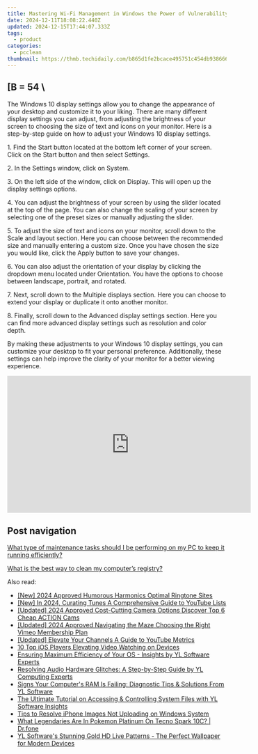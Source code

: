 ```yaml
---
title: Mastering Wi-Fi Management in Windows the Power of Vulnerability and Connection - Lessons From Brené Brown (TED Talk)
date: 2024-12-11T18:08:22.440Z
updated: 2024-12-15T17:44:07.333Z
tags:
  - product
categories:
  - pcclean
thumbnail: https://thmb.techidaily.com/b865d1fe2bcace495751c454db93866647380420be6c31ae58cdceea73012a33.jpg
---
```


## \[B = 54 \

The Windows 10 display settings allow you to change the appearance of your desktop and customize it to your liking. There are many different display settings you can adjust, from adjusting the brightness of your screen to choosing the size of text and icons on your monitor. Here is a step-by-step guide on how to adjust your Windows 10 display settings. 

1\. Find the Start button located at the bottom left corner of your screen. Click on the Start button and then select Settings.

2\. In the Settings window, click on System.

3\. On the left side of the window, click on Display. This will open up the display settings options. 

4\. You can adjust the brightness of your screen by using the slider located at the top of the page. You can also change the scaling of your screen by selecting one of the preset sizes or manually adjusting the slider.

5\. To adjust the size of text and icons on your monitor, scroll down to the Scale and layout section. Here you can choose between the recommended size and manually entering a custom size. Once you have chosen the size you would like, click the Apply button to save your changes.

6\. You can also adjust the orientation of your display by clicking the dropdown menu located under Orientation. You have the options to choose between landscape, portrait, and rotated.

7\. Next, scroll down to the Multiple displays section. Here you can choose to extend your display or duplicate it onto another monitor.

8\. Finally, scroll down to the Advanced display settings section. Here you can find more advanced display settings such as resolution and color depth. 

By making these adjustments to your Windows 10 display settings, you can customize your desktop to fit your personal preference. Additionally, these settings can help improve the clarity of your monitor for a better viewing experience.

<!-- affiliate ads begin -->
<iframe width="560" height="315" src="https://www.youtube.com/embed/jf0JvOqiAXc?si=kHEHQGC_PhBv4xij" title="YouTube video player" frameborder="0" allow="accelerometer; autoplay; clipboard-write; encrypted-media; gyroscope; picture-in-picture; web-share" referrerpolicy="strict-origin-when-cross-origin" allowfullscreen></iframe>
<!-- affiliate ads end -->

## Post navigation

[What type of maintenance tasks should I be performing on my PC to keep it running efficiently?](https://tools.techidaily.com/pcclean/products/)

[What is the best way to clean my computer’s registry?](https://tools.techidaily.com/pcclean/products/)

<ins class="adsbygoogle"
     style="display:block"
     data-ad-format="autorelaxed"
     data-ad-client="ca-pub-7571918770474297"
     data-ad-slot="1223367746"></ins>

<ins class="adsbygoogle"
     style="display:block"
     data-ad-client="ca-pub-7571918770474297"
     data-ad-slot="8358498916"
     data-ad-format="auto"
     data-full-width-responsive="true"></ins>

<span class="atpl-alsoreadstyle">Also read:</span>
<div><ul>
<li><a href="https://article-tips.techidaily.com/new-2024-approved-humorous-harmonics-optimal-ringtone-sites/"><u>[New] 2024 Approved Humorous Harmonics Optimal Ringtone Sites</u></a></li>
<li><a href="https://facebook-video-share.techidaily.com/new-in-2024-curating-tunes-a-comprehensive-guide-to-youtube-lists/"><u>[New] In 2024, Curating Tunes A Comprehensive Guide to YouTube Lists</u></a></li>
<li><a href="https://fox-info.techidaily.com/updated-2024-approved-cost-cutting-camera-options-discover-top-6-cheap-action-cams/"><u>[Updated] 2024 Approved Cost-Cutting Camera Options Discover Top 6 Cheap ACTION Cams</u></a></li>
<li><a href="https://vimeo-videos.techidaily.com/updated-2024-approved-navigating-the-maze-choosing-the-right-vimeo-membership-plan/"><u>[Updated] 2024 Approved Navigating the Maze Choosing the Right Vimeo Membership Plan</u></a></li>
<li><a href="https://youtube-blog.techidaily.com/ed-elevate-your-channels-a-guide-to-youtube-metrics/"><u>[Updated] Elevate Your Channels A Guide to YouTube Metrics</u></a></li>
<li><a href="https://fox-http.techidaily.com/10-top-ios-players-elevating-video-watching-on-devices/"><u>10 Top iOS Players Elevating Video Watching on Devices</u></a></li>
<li><a href="https://discover-awesome.techidaily.com/ensuring-maximum-efficiency-of-your-os-insights-by-yl-software-experts/"><u>Ensuring Maximum Efficiency of Your OS - Insights by YL Software Experts</u></a></li>
<li><a href="https://discover-awesome.techidaily.com/resolving-audio-hardware-glitches-a-step-by-step-guide-by-yl-computing-experts/"><u>Resolving Audio Hardware Glitches: A Step-by-Step Guide by YL Computing Experts</u></a></li>
<li><a href="https://discover-awesome.techidaily.com/signs-your-computers-ram-is-failing-diagnostic-tips-and-solutions-from-yl-software/"><u>Signs Your Computer's RAM Is Failing: Diagnostic Tips & Solutions From YL Software</u></a></li>
<li><a href="https://discover-awesome.techidaily.com/the-ultimate-tutorial-on-accessing-and-controlling-system-files-with-yl-software-insights/"><u>The Ultimate Tutorial on Accessing & Controlling System Files with YL Software Insights</u></a></li>
<li><a href="https://win11.techidaily.com/tips-to-resolve-iphone-images-not-uploading-on-windows-system/"><u>Tips to Resolve iPhone Images Not Uploading on Windows System</u></a></li>
<li><a href="https://android-pokemon-go.techidaily.com/what-legendaries-are-in-pokemon-platinum-on-tecno-spark-10c-drfone-by-drfone-virtual-android/"><u>What Legendaries Are In Pokemon Platinum On Tecno Spark 10C? | Dr.fone</u></a></li>
<li><a href="https://discover-awesome.techidaily.com/yl-softwares-stunning-gold-hd-live-patterns-the-perfect-wallpaper-for-modern-devices/"><u>YL Software's Stunning Gold HD Live Patterns - The Perfect Wallpaper for Modern Devices</u></a></li>
</ul></div>


